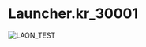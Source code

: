 # Launcher.kr_30001
![LAON_TEST](https://github.com/MyPuppy/Launcher.kr_30001/assets/83522007/67f8b20e-1a5b-48a3-9278-ee4e5d775b9b)

